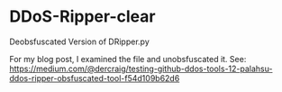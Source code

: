 # DDoS-Ripper-clear
Deobsfuscated Version of DRipper.py

For my blog post, I examined the file and unobsfuscated it. See: https://medium.com/@dercraig/testing-github-ddos-tools-12-palahsu-ddos-ripper-obsfuscated-tool-f54d109b62d6
